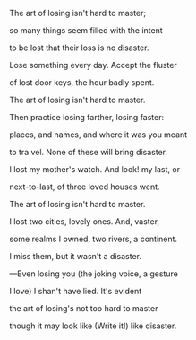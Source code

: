 ---
---
The art of losing isn't hard to master;

so many things seem filled with the intent

to be lost that their loss is no disaster.



Lose something every day. Accept the fluster

of lost door keys, the hour badly spent.

The art of losing isn't hard to master.



Then practice losing farther, losing faster:

places, and names, and where it was you meant

to tra
vel. None of these will bring disaster.



I lost my mother's watch. And look! my last, or

next-to-last, of three loved houses went.

The art of losing isn't hard to master.



I lost two cities, lovely ones. And, vaster,

some realms I owned, two rivers, a continent.

I miss them, but it wasn't a disaster.



—Even losing you (the joking voice, a gesture

I love) I shan't have lied. It's evident

the art of losing's not too hard to master

though it may look like (Write it!) like disaster.

